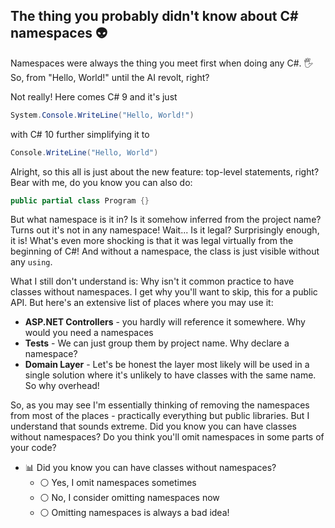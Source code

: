## The thing you probably didn't know about C# namespaces :alien:

Namespaces were always the thing you meet first when doing any C#. :raised_hand_with_fingers_splayed:  
So, from "Hello, World!" until the AI revolt, right?

Not really! Here comes C# 9 and it's just

```csharp
System.Console.WriteLine("Hello, World!")
```

with C# 10 further simplifying it to 

```csharp
Console.WriteLine("Hello, World")
```

Alright, so this all is just about the new feature: top-level statements, right? Bear with me, do you know you can also do:

```csharp
public partial class Program {}
```

But what namespace is it in? Is it somehow inferred from the project name? Turns out it's not in any namespace! Wait... Is it legal? Surprisingly enough, it is! What's even more shocking is that it was legal virtually from the beginning of C#! And without a namespace, the class is just visible without any `using`.

What I still don't understand is: Why isn't it common practice to have classes without namespaces. I get why you'll want to skip, this for a public API. But here's an extensive list of places where you may use it:

- **ASP.NET Controllers** - you hardly will reference it somewhere. Why would you need a namespaces
- **Tests** - We can just group them by project name. Why declare a namespace?
- **Domain Layer** - Let's be honest the layer most likely will be used in a single solution where it's unlikely to have classes with the same name. So why overhead!

So, as you may see I'm essentially thinking of removing the namespaces from most of the places - practically everything but public libraries. But I understand that sounds extreme. Did you know you can have classes without namespaces? Do you think you'll omit namespaces in some parts of your code?

- :bar_chart: Did you know you can have classes without namespaces?
    - ⚪ Yes, I omit namespaces sometimes
    - ⚪ No, I consider omitting namespaces now
    - ⚪ Omitting namespaces is always a bad idea!




